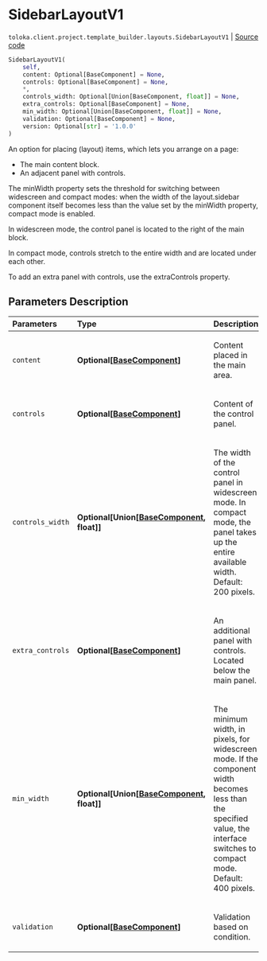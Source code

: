 # SidebarLayoutV1
`toloka.client.project.template_builder.layouts.SidebarLayoutV1` | [Source code](https://github.com/Toloka/toloka-kit/blob/v0.1.25/src/client/project/template_builder/layouts.py#L160)

```python
SidebarLayoutV1(
    self,
    content: Optional[BaseComponent] = None,
    controls: Optional[BaseComponent] = None,
    *,
    controls_width: Optional[Union[BaseComponent, float]] = None,
    extra_controls: Optional[BaseComponent] = None,
    min_width: Optional[Union[BaseComponent, float]] = None,
    validation: Optional[BaseComponent] = None,
    version: Optional[str] = '1.0.0'
)
```

An option for placing (layout) items, which lets you arrange on a page:


* The main content block.
* An adjacent panel with controls.

The minWidth property sets the threshold for switching between widescreen and compact modes: when the width of the
layout.sidebar component itself becomes less than the value set by the minWidth property, compact mode is enabled.

In widescreen mode, the control panel is located to the right of the main block.

In compact mode, controls stretch to the entire width and are located under each other.

To add an extra panel with controls, use the extraControls property.

## Parameters Description

| Parameters | Type | Description |
| :----------| :----| :-----------|
`content`|**Optional\[[BaseComponent](toloka.client.project.template_builder.base.BaseComponent.md)\]**|<p>Content placed in the main area.</p>
`controls`|**Optional\[[BaseComponent](toloka.client.project.template_builder.base.BaseComponent.md)\]**|<p>Content of the control panel.</p>
`controls_width`|**Optional\[Union\[[BaseComponent](toloka.client.project.template_builder.base.BaseComponent.md), float\]\]**|<p>The width of the control panel in widescreen mode. In compact mode, the panel takes up the entire available width. Default: 200 pixels.</p>
`extra_controls`|**Optional\[[BaseComponent](toloka.client.project.template_builder.base.BaseComponent.md)\]**|<p>An additional panel with controls. Located below the main panel.</p>
`min_width`|**Optional\[Union\[[BaseComponent](toloka.client.project.template_builder.base.BaseComponent.md), float\]\]**|<p>The minimum width, in pixels, for widescreen mode. If the component width becomes less than the specified value, the interface switches to compact mode. Default: 400 pixels.</p>
`validation`|**Optional\[[BaseComponent](toloka.client.project.template_builder.base.BaseComponent.md)\]**|<p>Validation based on condition.</p>
